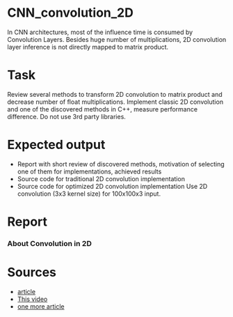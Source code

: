 # CNN_convolution_2D
In CNN architectures, most of the influence time is consumed by Convolution Layers. Besides huge number of multiplications, 2D convolution layer inference is not directly mapped to matrix product.
# Task
Review several methods to transform 2D convolution to matrix product and decrease number of float
multiplications. Implement classic 2D convolution and one of the discovered methods in C++, measure
performance difference. Do not use 3rd party libraries.
# Expected output
- Report with short review of discovered methods, motivation of selecting one of them for
implementations, achieved results
- Source code for traditional 2D convolution implementation
- Source code for optimized 2D convolution implementation
Use 2D convolution (3x3 kernel size) for 100x100x3 input.

# Report
### About Convolution in 2D

# Sources
- [article](http://www.songho.ca/dsp/convolution/convolution.html#convolution_2d)
- [This video](https://www.youtube.com/watch?v=_iZ3Q7VXiGI)
- [one more article](https://medium.com/@_init_/an-illustrated-explanation-of-performing-2d-convolutions-using-matrix-multiplications-1e8de8cd2544)
